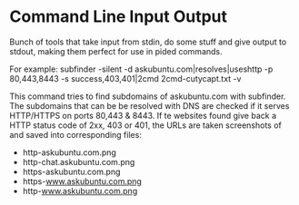 # Command Line Input Output

Bunch of tools that take input from stdin, do some stuff and give output to stdout, making them perfect for use in pided commands.

For example:
subfinder -silent -d askubuntu.com|resolves|useshttp -p 80,443,8443 -s success,403,401|2cmd 2cmd-cutycapt.txt -v

This command tries to find subdomains of askubuntu.com with subfinder. The subdomains that can be be resolved with DNS are checked if it serves HTTP/HTTPS on ports 80,443 & 8443. If te websites found give back a HTTP status code of 2xx, 403 or 401, the URLs are taken screenshots of and saved into corresponding files:
* http-askubuntu.com.png
* http-chat.askubuntu.com.png
* https-askubuntu.com.png
* https-www.askubuntu.com.png
* http-www.askubuntu.com.png
